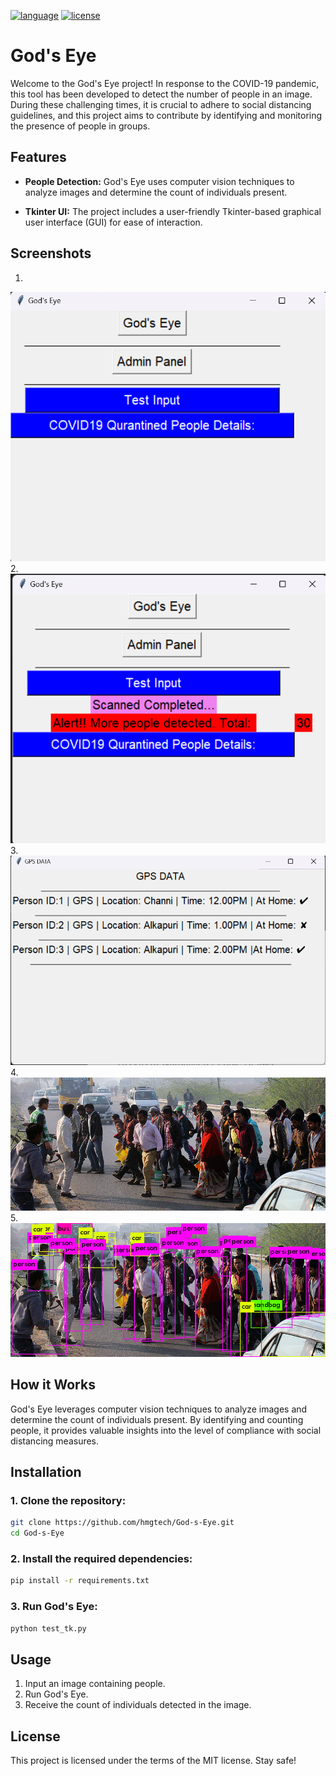 [![language](https://img.shields.io/badge/language-python3.8-blue
)](https://img.shields.io/badge/language-python3.8-blue
) 
[![license](https://img.shields.io/badge/license-MIT-orange
)](https://img.shields.io/badge/coverage-86%25-orange
)

# God's Eye
Welcome to the God's Eye project! In response to the COVID-19 pandemic, this tool has been developed to detect the number of people in an image. During these challenging times, it is crucial to adhere to social distancing guidelines, and this project aims to contribute by identifying and monitoring the presence of people in groups.

## Features
- **People Detection:** God's Eye uses computer vision techniques to analyze images and determine the count of individuals present.

- **Tkinter UI:** The project includes a user-friendly Tkinter-based graphical user interface (GUI) for ease of interaction.

## Screenshots
1. 
![Initial](./screenshots/initial.png)
2. 
![Detected](./screenshots/detected.png)
3. 
![GPS_Data](./screenshots/GPS-Data.png)
4. 
![Original](./screenshots/Peopple%20on%20road.png)
5. 
![Detection](./screenshots/People%20Counting(Predicted).jpg)
## How it Works
God's Eye leverages computer vision techniques to analyze images and determine the count of individuals present. By identifying and counting people, it provides valuable insights into the level of compliance with social distancing measures.

## Installation
### 1. Clone the repository:

```bash
git clone https://github.com/hmgtech/God-s-Eye.git
cd God-s-Eye
```
### 2. Install the required dependencies:

```bash
pip install -r requirements.txt
```

### 3. Run God's Eye:

```bash
python test_tk.py
```
## Usage
1. Input an image containing people.
2. Run God's Eye.
3. Receive the count of individuals detected in the image.

## License
This project is licensed under the terms of the MIT license. Stay safe!